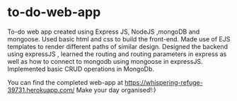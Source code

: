 # to-do-web-app
To-do web app created using Express JS, NodeJS ,mongoDB and mongoose. 
Used basic html and css to build the front-end. Made use of EJS templates to render different paths of similar design.
Designed the backend using expressJS , learned the routing and routing parameters in express as well as how to connect to mongodb using mongoose in expressJS. Implemented basic CRUD operations in MongoDb.

You can find the completed web-app at https://whispering-refuge-39731.herokuapp.com/ 
Make your day organised!:)
